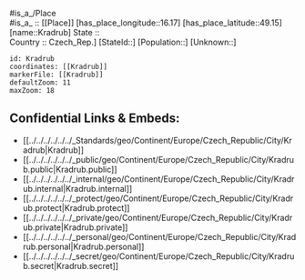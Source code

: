 ﻿---
location: [49.15,16.17] 
mapzoom: [7,12] 
mapmarker: city 
type: City
tags:
- geo/City


SpocWebEntityId: 31606
isDeleted: false
confidential: public

---
#is_a_/Place  
#is_a_ :: [[Place]] 
[has_place_longitude::16.17] 
[has_place_latitude::49.15] 
[name::Kradrub] 
State ::  
Country :: Czech_Rep.] 
[StateId::] 
[Population::] 
[Unknown::] 


```leaflet
id: Kradrub
coordinates: [[Kradrub]] 
markerFile: [[Kradrub]] 
defaultZoom: 11 
maxZoom: 18
```


## Confidential Links & Embeds: 
- [[../../../../../../_Standards/geo/Continent/Europe/Czech_Republic/City/Kradrub|Kradrub]] 
- [[../../../../../../_public/geo/Continent/Europe/Czech_Republic/City/Kradrub.public|Kradrub.public]] 
- [[../../../../../../_internal/geo/Continent/Europe/Czech_Republic/City/Kradrub.internal|Kradrub.internal]] 
- [[../../../../../../_protect/geo/Continent/Europe/Czech_Republic/City/Kradrub.protect|Kradrub.protect]] 
- [[../../../../../../_private/geo/Continent/Europe/Czech_Republic/City/Kradrub.private|Kradrub.private]] 
- [[../../../../../../_personal/geo/Continent/Europe/Czech_Republic/City/Kradrub.personal|Kradrub.personal]] 
- [[../../../../../../_secret/geo/Continent/Europe/Czech_Republic/City/Kradrub.secret|Kradrub.secret]] 
